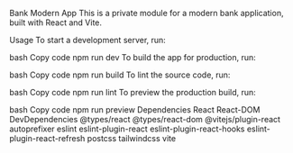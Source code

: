 Bank Modern App
This is a private module for a modern bank application, built with React and Vite.

Usage
To start a development server, run:

bash
Copy code
npm run dev
To build the app for production, run:

bash
Copy code
npm run build
To lint the source code, run:

bash
Copy code
npm run lint
To preview the production build, run:

bash
Copy code
npm run preview
Dependencies
React
React-DOM
DevDependencies
@types/react
@types/react-dom
@vitejs/plugin-react
autoprefixer
eslint
eslint-plugin-react
eslint-plugin-react-hooks
eslint-plugin-react-refresh
postcss
tailwindcss
vite
